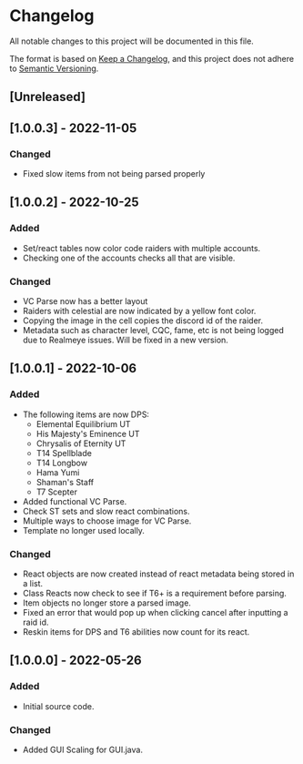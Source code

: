 # Changelog
All notable changes to this project will be documented in this file.

The format is based on [Keep a Changelog](https://keepachangelog.com/en/1.0.0/),
and this project does not adhere to [Semantic Versioning](https://semver.org/spec/v2.0.0.html).

## [Unreleased]

## [1.0.0.3] - 2022-11-05
### Changed
- Fixed slow items from not being parsed properly

## [1.0.0.2] - 2022-10-25
### Added
- Set/react tables now color code raiders with multiple accounts.
- Checking one of the accounts checks all that are visible.

### Changed
- VC Parse now has a better layout
- Raiders with celestial are now indicated by a yellow font color.
- Copying the image in the cell copies the discord id of the raider.
- Metadata such as character level, CQC, fame, etc is not being logged due to Realmeye issues. Will be fixed in a new version.

## [1.0.0.1] - 2022-10-06
### Added
- The following items are now DPS:
    - Elemental Equilibrium UT
    - His Majesty's Eminence UT
    - Chrysalis of Eternity UT
    - T14 Spellblade
    - T14 Longbow
    - Hama Yumi
    - Shaman's Staff
    - T7 Scepter
- Added functional VC Parse.
- Check ST sets and slow react combinations.
- Multiple ways to choose image for VC Parse.
- Template no longer used locally.

### Changed
- React objects are now created instead of react metadata being stored in a list.
- Class Reacts now check to see if T6+ is a requirement before parsing.
- Item objects no longer store a parsed image.
- Fixed an error that would pop up when clicking cancel after inputting a raid id. 
- Reskin items for DPS and T6 abilities now count for its react.

## [1.0.0.0] - 2022-05-26
### Added
- Initial source code.

### Changed
- Added GUI Scaling for GUI.java.
